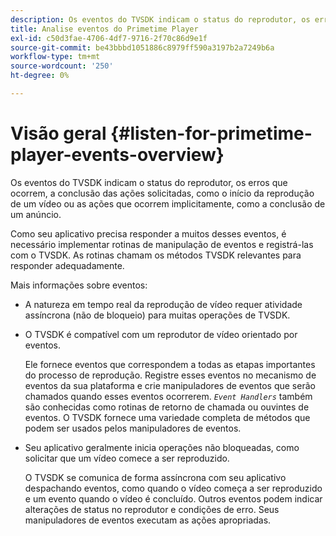 ```yaml
---
description: Os eventos do TVSDK indicam o status do reprodutor, os erros que ocorrem, a conclusão das ações solicitadas, como o início da reprodução de um vídeo ou as ações que ocorrem implicitamente, como a conclusão de um anúncio.
title: Analise eventos do Primetime Player
exl-id: c50d3fae-4706-4df7-9716-2f70c86d9e1f
source-git-commit: be43bbbd1051886c8979ff590a3197b2a7249b6a
workflow-type: tm+mt
source-wordcount: '250'
ht-degree: 0%

---
```


# Visão geral {#listen-for-primetime-player-events-overview}

Os eventos do TVSDK indicam o status do reprodutor, os erros que ocorrem, a conclusão das ações solicitadas, como o início da reprodução de um vídeo ou as ações que ocorrem implicitamente, como a conclusão de um anúncio.

Como seu aplicativo precisa responder a muitos desses eventos, é necessário implementar rotinas de manipulação de eventos e registrá-las com o TVSDK. As rotinas chamam os métodos TVSDK relevantes para responder adequadamente.

Mais informações sobre eventos:

* A natureza em tempo real da reprodução de vídeo requer atividade assíncrona (não de bloqueio) para muitas operações de TVSDK.
* O TVSDK é compatível com um reprodutor de vídeo orientado por eventos.

   Ele fornece eventos que correspondem a todas as etapas importantes do processo de reprodução. Registre esses eventos no mecanismo de eventos da sua plataforma e crie manipuladores de eventos que serão chamados quando esses eventos ocorrerem. *`Event Handlers`* também são conhecidas como rotinas de retorno de chamada ou ouvintes de eventos. O TVSDK fornece uma variedade completa de métodos que podem ser usados pelos manipuladores de eventos.
* Seu aplicativo geralmente inicia operações não bloqueadas, como solicitar que um vídeo comece a ser reproduzido.

   O TVSDK se comunica de forma assíncrona com seu aplicativo despachando eventos, como quando o vídeo começa a ser reproduzido e um evento quando o vídeo é concluído. Outros eventos podem indicar alterações de status no reprodutor e condições de erro. Seus manipuladores de eventos executam as ações apropriadas.
